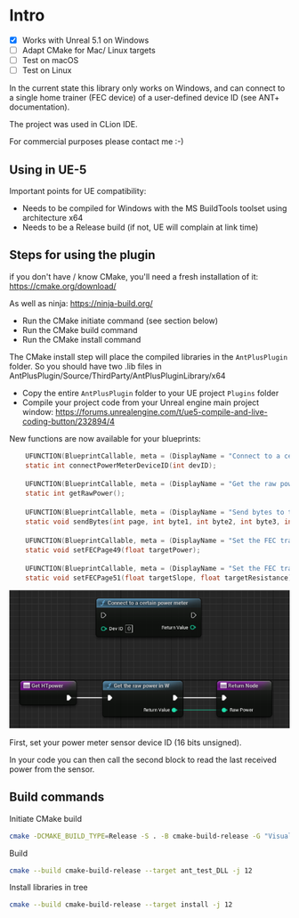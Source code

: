 
# Intro

- [x] Works with Unreal 5.1 on Windows
- [ ] Adapt CMake for Mac/ Linux targets
- [ ] Test on macOS
- [ ] Test on Linux

In the current state this library only works on Windows, and can connect to a single home trainer (FEC device) of a user-defined device ID (see ANT+ documentation).

The project was used in CLion IDE.

For commercial purposes please contact me :-)

## Using in UE-5

Important points for UE compatibility:

- Needs to be compiled for Windows with the MS BuildTools toolset using architecture x64
- Needs to be a Release build (if not, UE will complain at link time)

## Steps for using the plugin

if you don't have / know CMake, you'll need a fresh installation of it:
<https://cmake.org/download/>

As well as ninja:
<https://ninja-build.org/>

- Run the CMake initiate command (see section below)
- Run the CMake build command
- Run the CMake install command 

The CMake install step will place the compiled libraries in the `AntPlusPlugin` folder. 
So you should have two .lib files in AntPlusPlugin/Source/ThirdParty/AntPlusPluginLibrary/x64

- Copy the entire `AntPlusPlugin` folder to your UE project `Plugins` folder
- Compile your project code from your Unreal engine main project window: <https://forums.unrealengine.com/t/ue5-compile-and-live-coding-button/232894/4>

New functions are now available for your blueprints:

```c
    UFUNCTION(BlueprintCallable, meta = (DisplayName = "Connect to a certain power meter", Keywords = "AntPlusPlugin power meter connect"), Category = "AntPlusPlugin")
    static int connectPowerMeterDeviceID(int devID);

    UFUNCTION(BlueprintCallable, meta = (DisplayName = "Get the raw power in W", Keywords = "AntPlusPlugin power get"), Category = "AntPlusPlugin")
    static int getRawPower();

    UFUNCTION(BlueprintCallable, meta = (DisplayName = "Send bytes to the ANT+ channel", Keywords = "AntPlusPlugin bytes send"), Category = "AntPlusPlugin")
    static void sendBytes(int page, int byte1, int byte2, int byte3, int byte4, int byte5, int byte6, int byte7);

    UFUNCTION(BlueprintCallable, meta = (DisplayName = "Set the FEC trainer target power", Keywords = "AntPlusPlugin FEC target power"), Category = "AntPlusPlugin")
    static void setFECPage49(float targetPower);

    UFUNCTION(BlueprintCallable, meta = (DisplayName = "Set the FEC trainer target slope", Keywords = "AntPlusPlugin FEC target slope"), Category = "AntPlusPlugin")
    static void setFECPage51(float targetSlope, float targetResistance);
```

![](blueprint.png)

First, set your power meter sensor device ID (16 bits unsigned).

In your code you can then call the second block to read the last received power from the sensor.

## Build commands

Initiate CMake build

```bash
cmake -DCMAKE_BUILD_TYPE=Release -S . -B cmake-build-release -G "Visual Studio 16 2019" -A x64
```

Build

```bash
cmake --build cmake-build-release --target ant_test_DLL -j 12
```

Install libraries in tree

```bash
cmake --build cmake-build-release --target install -j 12
```
